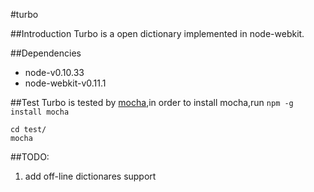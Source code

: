 #turbo

##Introduction
Turbo is a open dictionary implemented in node-webkit.

##Dependencies
*  node-v0.10.33
*  node-webkit-v0.11.1

##Test
Turbo is tested by [mocha](https://github.com/mochajs/mocha),in order to install mocha,run `npm -g install mocha`
```
cd test/
mocha
```

##TODO:
1.  add off-line dictionares support
